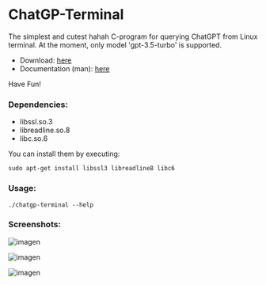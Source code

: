 # ChatGP-Terminal
<p align=justify>
  The simplest and cutest hahah C-program for querying ChatGPT from Linux terminal. At the moment, only model 'gpt-3.5-turbo' is supported. 
</p>
<ul>
  <li> Download: <a href="https://github.com/Lucho-A/ChatGP-Terminal/tree/master/ChatGP-Terminal/Releases">here</a></li>
  <li>Documentation (man): <a href="https://github.com/Lucho-A/ChatGP-Terminal/blob/master/ChatGP-Terminal/Releases/chatgp-terminal.1.gz">here</a></li>
</ul>
<p>
  Have Fun!
</p>

### Dependencies:
<ul>
  <li>libssl.so.3</li>
  <li>libreadline.so.8</li>
  <li>libc.so.6</li>
</ul>

You can install them by executing:


```
sudo apt-get install libssl3 libreadline8 libc6
```

### Usage:

```
./chatgp-terminal --help
```

### Screenshots:

![imagen](https://github.com/Lucho-A/ChatGP-Terminal/assets/40904281/5139e590-43c9-41b0-8426-c89bb7f7a397)

![imagen](https://github.com/Lucho-A/ChatGP-Terminal/assets/40904281/613d6196-053b-472e-9417-f22cfc5de3a7)

![imagen](https://github.com/Lucho-A/ChatGP-Terminal/assets/40904281/e0df557d-e5c5-48e0-b18b-64bc99ce356d)




